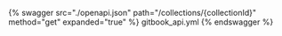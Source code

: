 {% swagger 
    src="./openapi.json" 
    path="/collections/{collectionId}" 
    method="get" 
    expanded="true" 
%} 
    gitbook_api.yml
{% endswagger %}
